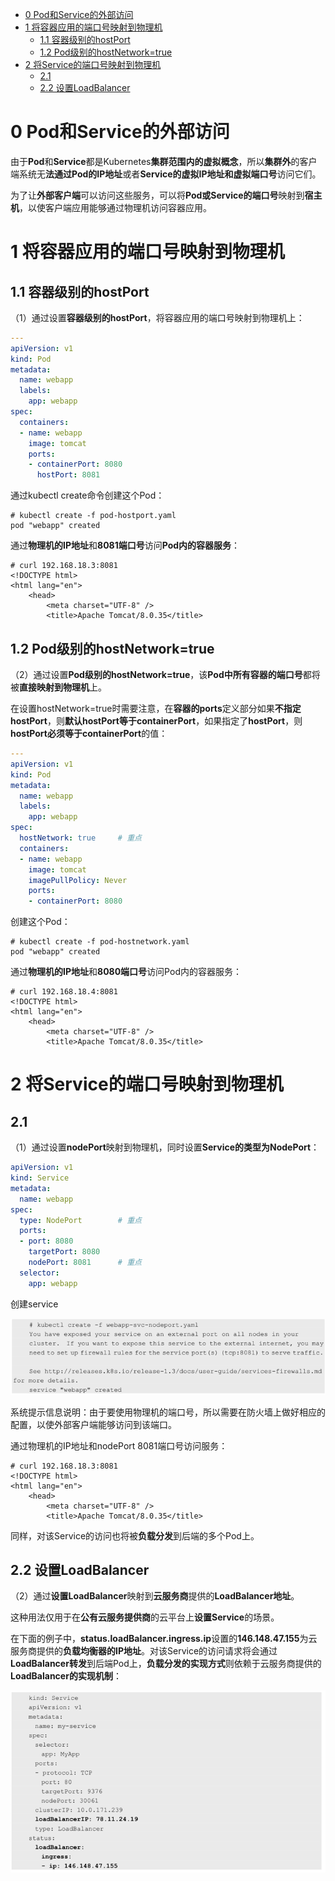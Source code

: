 
<!-- @import "[TOC]" {cmd="toc" depthFrom=1 depthTo=6 orderedList=false} -->

<!-- code_chunk_output -->

- [0 Pod和Service的外部访问](#0-pod和service的外部访问)
- [1 将容器应用的端口号映射到物理机](#1-将容器应用的端口号映射到物理机)
  - [1.1 容器级别的hostPort](#11-容器级别的hostport)
  - [1.2 Pod级别的hostNetwork=true](#12-pod级别的hostnetworktrue)
- [2 将Service的端口号映射到物理机](#2-将service的端口号映射到物理机)
  - [2.1](#21)
  - [2.2 设置LoadBalancer](#22-设置loadbalancer)

<!-- /code_chunk_output -->

# 0 Pod和Service的外部访问

由于**Pod**和**Service**都是Kubernetes**集群范围内的虚拟概念**，所以**集群外**的客户端系统无**法通过Pod的IP地址**或者**Service的虚拟IP地址和虚拟端口号**访问它们。

为了让**外部客户端**可以访问这些服务，可以将**Pod或Service的端口号**映射到**宿主机**，以使客户端应用能够通过物理机访问容器应用。

# 1 将容器应用的端口号映射到物理机

## 1.1 容器级别的hostPort

（1）通过设置**容器级别的hostPort**，将容器应用的端口号映射到物理机上：

```yaml
---
apiVersion: v1
kind: Pod
metadata:
  name: webapp
  labels:
    app: webapp
spec:
  containers:
  - name: webapp
    image: tomcat
    ports:
    - containerPort: 8080
      hostPort: 8081
```

通过kubectl create命令创建这个Pod：

```
# kubectl create -f pod-hostport.yaml
pod "webapp" created
```

通过**物理机的IP地址**和**8081端口号**访问**Pod内的容器服务**：

```
# curl 192.168.18.3:8081
<!DOCTYPE html>
<html lang="en">
    <head>
        <meta charset="UTF-8" />
        <title>Apache Tomcat/8.0.35</title>
```

## 1.2 Pod级别的hostNetwork=true

（2）通过设置**Pod级别的hostNetwork=true**，该**Pod中所有容器的端口号**都将被**直接映射到物理机**上。

在设置hostNetwork=true时需要注意，在**容器的ports**定义部分如果**不指定hostPort**，则**默认hostPort等于containerPort**，如果指定了**hostPort**，则**hostPort必须等于containerPort**的值：

```yaml
---
apiVersion: v1 
kind: Pod
metadata:
  name: webapp
  labels:
    app: webapp
spec:
  hostNetwork: true     # 重点
  containers:
  - name: webapp
    image: tomcat
    imagePullPolicy: Never
    ports:
    - containerPort: 8080
```

创建这个Pod：

```
# kubectl create -f pod-hostnetwork.yaml
pod "webapp" created
```

通过**物理机的IP地址**和**8080端口号**访问Pod内的容器服务：

```
# curl 192.168.18.4:8081
<!DOCTYPE html>
<html lang="en">
    <head>
        <meta charset="UTF-8" />
        <title>Apache Tomcat/8.0.35</title>
```

# 2 将Service的端口号映射到物理机

## 2.1 

（1）通过设置**nodePort**映射到物理机，同时设置**Service的类型为NodePort**：

```yaml
apiVersion: v1
kind: Service
metadata:
  name: webapp
spec:
  type: NodePort        # 重点
  ports:
  - port: 8080
    targetPort: 8080
    nodePort: 8081      # 重点
  selector:
    app: webapp
```

创建service

![2019-08-30-13-55-00.png](./images/2019-08-30-13-55-00.png)

系统提示信息说明：由于要使用物理机的端口号，所以需要在防火墙上做好相应的配置，以使外部客户端能够访问到该端口。

通过物理机的IP地址和nodePort 8081端口号访问服务：

```
# curl 192.168.18.3:8081
<!DOCTYPE html>
<html lang="en">
    <head>
        <meta charset="UTF-8" />
        <title>Apache Tomcat/8.0.35</title>
```

同样，对该Service的访问也将被**负载分发**到后端的多个Pod上。

## 2.2 设置LoadBalancer

（2）通过**设置LoadBalancer**映射到**云服务商**提供的**LoadBalancer地址**。

这种用法仅用于在**公有云服务提供商**的云平台上**设置Service**的场景。

在下面的例子中，**status.loadBalancer.ingress.ip**设置的**146.148.47.155**为云服务商提供的**负载均衡器的IP地址**。对该Service的访问请求将会通过**LoadBalancer转发**到后端Pod上，**负载分发的实现方式**则依赖于云服务商提供的**LoadBalancer的实现机制**：

![2019-08-30-14-03-05.png](./images/2019-08-30-14-03-05.png)